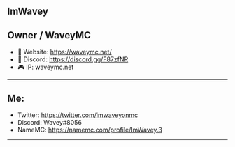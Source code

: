 **ImWavey**  
---
Owner / WaveyMC
---
- 📜 Website: https://waveymc.net/
- 💬 Discord: https://discord.gg/F87zfNR
- 🎮 IP: waveymc.net
---
Me:
---
- Twitter: https://twitter.com/imwaveyonmc
- Discord: Wavey#8056
- NameMC: https://namemc.com/profile/ImWavey.3

---
